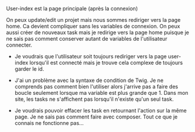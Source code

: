 User-index est la page principale (après la connexion)

On peux update/edit un projet mais nous sommes rediriger vers la page home. Ca devient compliquer sans les variables de connexion. On peux aussi créer de nouveaux task mais je redirige vers la page home puisque je ne sais pas comment conserver autant de variables de l'utilisateur connecter.

- Je voudrais que l'utilisateur soit toujours rediriger vers la page user-index lorsqu'il est connecté mais je trouve cela complexe de toujours garder le id. 

- J'ai un problème avec la syntaxe de condition de Twig. Je ne comprends pas comment bien l'utiliser alors j'arrive pas a faire des boucle seulement lorsque ma variable est plus grande que 1. Dans mon site, les tasks ne s'affichent pas lorsqu'il n'existe qu'un seul task.

- Je voudrais pouvoir effacer les task en retournant l'action sur la même page. Je ne sais pas comment faire avec composer. Tout ce que je connais ne fonctionne pas...